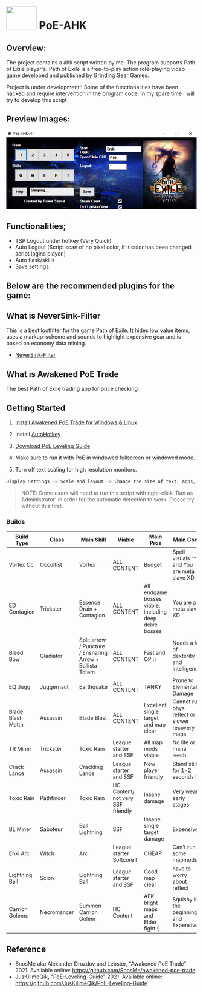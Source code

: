  #   <img src="https://www.pngitem.com/pimgs/m/474-4742975_path-of-exile-logo-path-of-exile-icon.png" alt="" data-canonical-src="https://www.pngitem.com/pimgs/m/474-4742975_path-of-exile-logo-path-of-exile-icon.png" width="80" height="60" />  PoE-AHK
 
 
## Overview:

The project contains a ahk script written by me. The program supports Path of Exile player's. Path of Exile is a free-to-play action role-playing video game developed and published by Grinding Gear Games. 

Project is under development!! 
Some of the functionalities have been hacked and require intervention in the program code. In my spare time I will try to develop this script


## Preview Images:

![Screenshot](screenshots/screenshot_v1.1.png?raw=true "Preview")

## Functionalities;

 * TSP Logout under hotkey (Very Quick)
 * Auto Logout (Script scan of hp pixel color, if it color has been changed script logins player.)
 * Auto flask/skills
 * Save settings


## Below are the recommended plugins for the game:

## What is NeverSink-Filter

This is a best lootfilter for the game Path of Exile. It hides low value items, uses a markup-scheme and sounds to highlight expensive gear and is based on economy data mining.

 * [NeverSink-Filter](https://github.com/NeverSinkDev/NeverSink-Filter/releases) 


## What is Awakened PoE Trade

The best Path of Exile trading app for price checking

## Getting Started

1. [Install Awakened PoE Trade for Windows & Linux](https://snosme.github.io/awakened-poe-trade/download) 

2. Install [AutoHotkey](https://www.autohotkey.com/) 

3. [Download PoE Leveling Guide](https://github.com/JusKillmeQik/PoE-Leveling-Guide)   

4. Make sure to run it with PoE in windowed fullscreen or windowed mode. 

5. Turn off text scaling for high resolution monitors.

```bash
Display Settings -> Scale and layout -> Change the size of text, apps, and other items -> 100% (Recommended)
```

>NOTE: Some users will need to run this script with right-click 'Run as Administrator' in order for the automatic detection to work. Please try without this first.

### Builds 

| Build Type | Class | Main Skill | Viable | Main Pros | Main Cons | League | 
| --- | --- | --- | --- | --- | --- | --- |
| Vortex Oc | Occultist  | Vortex  |  ALL CONTENT | Budget | Spell visuals ^^ and You are meta slave XD| 3.13 |
| ED Contagion | Trickster  | Essence Drain + Contagion | ALL CONTENT| All endgame bosses viable, including deep delve bosses | You are a meta slave XD| 3.13 |
| Bleed Bow | Gladiator  | Split arrow / Puncture / Ensnaring Arrow + Ballista Totem |  ALL CONTENT  | Fast and OP :) | Needs a lot of dexterity and intelligence | 3.13 |
| EQ Jugg | Juggernaut | Earthquake  | ALL CONTENT | TANKY | Prone to Elemental Damage |3.13 | 
| Blade Blast Matth | Assassin | Blade Blast | ALL CONTENT | Excellent single target and map clear | Cannot run phys reflect or slower recovery maps |3.13 |
| TR Miner | Trickster | Toxic Rain |  League starter and SSF | All map mods viable | No life or mana leech | 3.12 |
| Crack Lance | Assassin | Crackling Lance|  League starter and SSF| New player friendly | Stand still for 1-2 seconds ! | 3.12 |
| Toxic Rain | Pathfinder | Toxic Rain | HC Content/ not very SSF friendly |  Insane damage | Very weak early stages |3.13 | 
| BL Miner | Saboteur  | Ball Lightning | SSF | Insane single target damage | Expensive  | 3.12 | 
| Enki Arc | Witch  | Arc | League starter Softcore ! | CHEAP | Can't run some mapmods | 3.13 |
| Lightning Ball | Scion | Lightning Ball | League starter and SSF| Good map clear | have to worry about reflect | 3.13 |
| Carrion Golems | Necromancer | Summon Carrion Golem | HC Content | AFK blight maps and Elder fight :) | Squishy in the beginning and Expensive |3.13 | 



## Reference 

- SnosMe aka Alexander Drozdov and  Lebster, "Awakened PoE Trade" 2021. Available online: https://github.com/SnosMe/awakened-poe-trade
- JusKillmeQik, "PoE-Leveling-Guide" 2021. Available online: https://github.com/JusKillmeQik/PoE-Leveling-Guide
